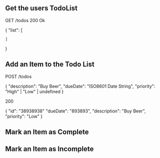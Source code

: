 

## Get the users TodoList

GET /todos
200 Ok

{
    "list": [

    ]
}

## Add an Item to the Todo List

POST /todos

{
    "description": "Buy Beer",
    "dueDate": "ISO8601 Date String",
    "priority": "High" | "Low" | undefined
}


200 

{
    "id": "38938938"
    "dueDate": "893893",
    "description": "Buy Beer",
    "priority": "Low"
}

## Mark an Item as Complete

## Mark an Item as Incomplete